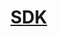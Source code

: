 # [SDK](https://www.agora.io/cn/?placement=www.runoob.com&keyword=java即时通讯&devicemodel&gclid=EAIaIQobChMIl8zz2vin2AIVhhi8Ch3lTgdSEAEYASAAEgL46_D_BwE)
